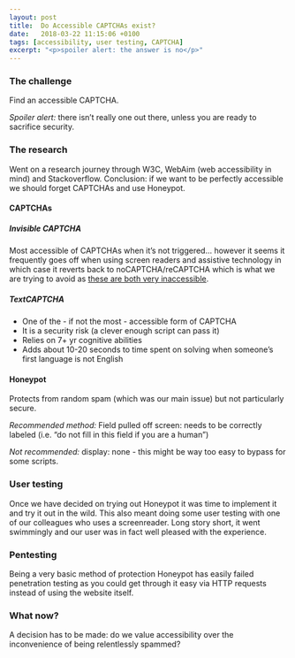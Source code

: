```yaml
---
layout: post
title:  Do Accessible CAPTCHAs exist?
date:   2018-03-22 11:15:06 +0100
tags: [accessibility, user testing, CAPTCHA]
excerpt: "<p>spoiler alert: the answer is no</p>"
---
```


### The challenge
Find an accessible CAPTCHA.

*Spoiler alert:* there isn’t really one out there, unless you are ready to sacrifice security.

### The research
Went on a research journey through W3C, WebAim (web accessibility in mind) and Stackoverflow.
Conclusion: if we want to be perfectly accessible we should forget CAPTCHAs and use Honeypot.

#### CAPTCHAs

##### Invisible CAPTCHA
Most accessible of CAPTCHAs when it’s not triggered... however it seems it frequently goes off when using screen readers and assistive technology in which case it reverts back to noCAPTCHA/reCAPTCHA which is what we are trying to avoid as [these are both very inaccessible](https://webaim.org/discussion/mail_thread?thread=8034).

##### TextCAPTCHA
- One of the - if not the most - accessible form of CAPTCHA
- It is a security risk (a clever enough script can pass it)
- Relies on 7+ yr cognitive abilities
- Adds about 10-20 seconds to time spent on solving when someone’s first language is not English

#### Honeypot
Protects from random spam (which was our main issue) but not particularly secure.

*Recommended method:*
Field pulled off screen: needs to be correctly labeled (i.e. “do not fill in this field if you are a human”)

*Not recommended:*
display: none - this might be way too easy to bypass for some scripts.

### User testing
Once we have decided on trying out Honeypot it was time to implement it and try it out in the wild. This also meant doing some user testing with one of our colleagues who uses a screenreader. Long story short, it went swimmingly and our user was in fact well pleased with the experience.

### Pentesting
Being a very basic method of protection Honeypot has easily failed penetration testing as you could get through it easy via HTTP requests instead of using the website itself.

### What now?
A decision has to be made: do we value accessibility over the inconvenience of being relentlessly spammed?
